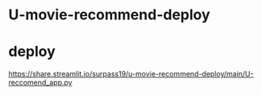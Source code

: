 # U-movie-recommend-deploy

# deploy
https://share.streamlit.io/surpass19/u-movie-recommend-deploy/main/U-reccomend_app.py

